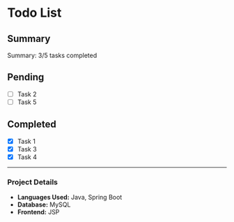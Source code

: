 # Todo List

## Summary
Summary: 3/5 tasks completed

## Pending
- [ ] Task 2
- [ ] Task 5

## Completed
- [x] Task 1
- [x] Task 3
- [x] Task 4

---

### Project Details
- **Languages Used:** Java, Spring Boot
- **Database:** MySQL
- **Frontend:** JSP
